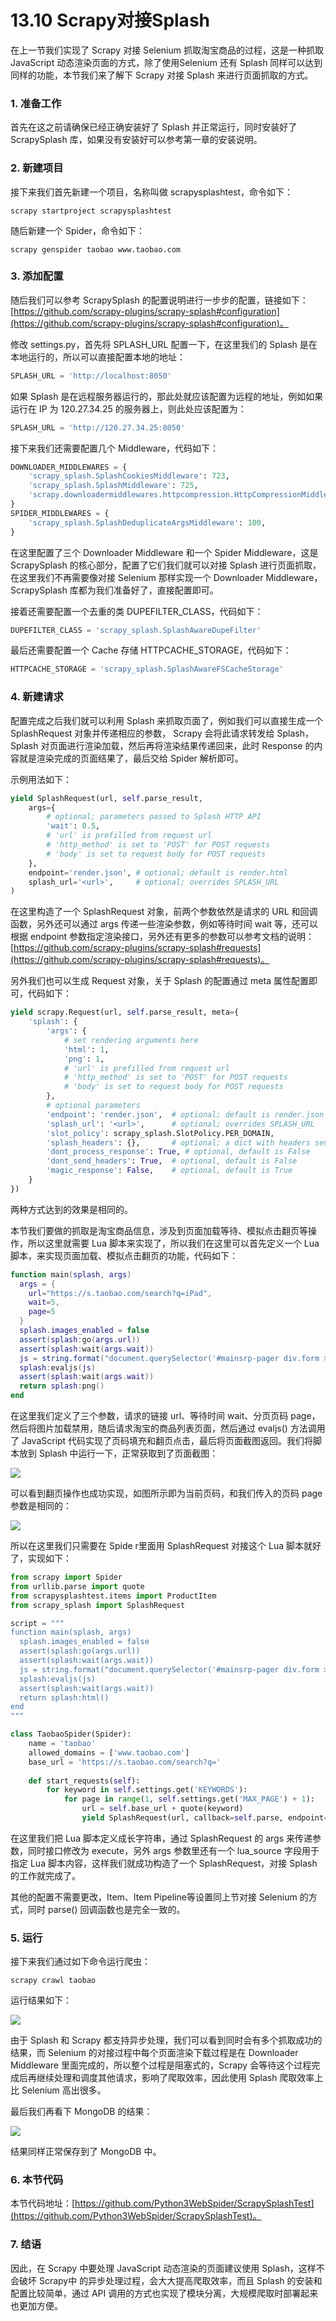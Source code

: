 # 13.10 Scrapy对接Splash

在上一节我们实现了 Scrapy 对接 Selenium 抓取淘宝商品的过程，这是一种抓取 JavaScript 动态渲染页面的方式，除了使用Selenium 还有 Splash 同样可以达到同样的功能，本节我们来了解下 Scrapy 对接 Splash 来进行页面抓取的方式。

### 1. 准备工作

首先在这之前请确保已经正确安装好了 Splash 并正常运行，同时安装好了 ScrapySplash 库，如果没有安装好可以参考第一章的安装说明。

### 2. 新建项目

接下来我们首先新建一个项目，名称叫做 scrapysplashtest，命令如下：

```
scrapy startproject scrapysplashtest
```

随后新建一个 Spider，命令如下：

```
scrapy genspider taobao www.taobao.com
```

### 3. 添加配置

随后我们可以参考 ScrapySplash 的配置说明进行一步步的配置，链接如下：[https://github.com/scrapy-plugins/scrapy-splash#configuration](https://github.com/scrapy-plugins/scrapy-splash#configuration)。

修改 settings.py，首先将 SPLASH_URL 配置一下，在这里我们的 Splash 是在本地运行的，所以可以直接配置本地的地址：

```python
SPLASH_URL = 'http://localhost:8050'
```

如果 Splash 是在远程服务器运行的，那此处就应该配置为远程的地址，例如如果运行在 IP 为 120.27.34.25 的服务器上，则此处应该配置为：

```python
SPLASH_URL = 'http://120.27.34.25:8050'
```

接下来我们还需要配置几个 Middleware，代码如下：

```python
DOWNLOADER_MIDDLEWARES = {
    'scrapy_splash.SplashCookiesMiddleware': 723,
    'scrapy_splash.SplashMiddleware': 725,
    'scrapy.downloadermiddlewares.httpcompression.HttpCompressionMiddleware': 810,
}
SPIDER_MIDDLEWARES = {
    'scrapy_splash.SplashDeduplicateArgsMiddleware': 100,
}
```

在这里配置了三个 Downloader Middleware 和一个 Spider Middleware，这是 ScrapySplash 的核心部分，配置了它们我们就可以对接 Splash 进行页面抓取，在这里我们不再需要像对接 Selenium 那样实现一个 Downloader Middleware， ScrapySplash 库都为我们准备好了，直接配置即可。

接着还需要配置一个去重的类 DUPEFILTER_CLASS，代码如下：

```python
DUPEFILTER_CLASS = 'scrapy_splash.SplashAwareDupeFilter'
```

最后还需要配置一个 Cache 存储 HTTPCACHE_STORAGE，代码如下：

```python
HTTPCACHE_STORAGE = 'scrapy_splash.SplashAwareFSCacheStorage'
```

### 4. 新建请求

配置完成之后我们就可以利用 Splash 来抓取页面了，例如我们可以直接生成一个 SplashRequest 对象并传递相应的参数， Scrapy 会将此请求转发给 Splash，Splash 对页面进行渲染加载，然后再将渲染结果传递回来，此时 Response 的内容就是渲染完成的页面结果了，最后交给 Spider 解析即可。

示例用法如下：

```python
yield SplashRequest(url, self.parse_result,
    args={
        # optional; parameters passed to Splash HTTP API
        'wait': 0.5,
        # 'url' is prefilled from request url
        # 'http_method' is set to 'POST' for POST requests
        # 'body' is set to request body for POST requests
    },
    endpoint='render.json', # optional; default is render.html
    splash_url='<url>',     # optional; overrides SPLASH_URL
)
```

在这里构造了一个 SplashRequest 对象，前两个参数依然是请求的 URL 和回调函数，另外还可以通过 args 传递一些渲染参数，例如等待时间 wait 等，还可以根据 endpoint 参数指定渲染接口，另外还有更多的参数可以参考文档的说明：[https://github.com/scrapy-plugins/scrapy-splash#requests](https://github.com/scrapy-plugins/scrapy-splash#requests)。

另外我们也可以生成 Request 对象，关于 Splash 的配置通过 meta 属性配置即可，代码如下：

```python
yield scrapy.Request(url, self.parse_result, meta={
    'splash': {
        'args': {
            # set rendering arguments here
            'html': 1,
            'png': 1,
            # 'url' is prefilled from request url
            # 'http_method' is set to 'POST' for POST requests
            # 'body' is set to request body for POST requests
        },
        # optional parameters
        'endpoint': 'render.json',  # optional; default is render.json
        'splash_url': '<url>',      # optional; overrides SPLASH_URL
        'slot_policy': scrapy_splash.SlotPolicy.PER_DOMAIN,
        'splash_headers': {},       # optional; a dict with headers sent to Splash
        'dont_process_response': True, # optional, default is False
        'dont_send_headers': True,  # optional, default is False
        'magic_response': False,    # optional, default is True
    }
})
```

两种方式达到的效果是相同的。

本节我们要做的抓取是淘宝商品信息，涉及到页面加载等待、模拟点击翻页等操作，所以这里就需要 Lua 脚本来实现了，所以我们在这里可以首先定义一个 Lua 脚本，来实现页面加载、模拟点击翻页的功能，代码如下：

```lua
function main(splash, args)
  args = {
    url="https://s.taobao.com/search?q=iPad",
    wait=5,
    page=5
  }
  splash.images_enabled = false
  assert(splash:go(args.url))
  assert(splash:wait(args.wait))
  js = string.format("document.querySelector('#mainsrp-pager div.form > input').value=%d;document.querySelector('#mainsrp-pager div.form > span.btn.J_Submit').click()", args.page)
  splash:evaljs(js)
  assert(splash:wait(args.wait))
  return splash:png()
end
```

在这里我们定义了三个参数，请求的链接 url、等待时间 wait、分页页码 page，然后将图片加载禁用，随后请求淘宝的商品列表页面，然后通过 evaljs() 方法调用了 JavaScript 代码实现了页码填充和翻页点击，最后将页面截图返回。我们将脚本放到 Splash 中运行一下，正常获取到了页面截图：

![](./assets/2017-08-06-16-06-38.jpg)

可以看到翻页操作也成功实现，如图所示即为当前页码，和我们传入的页码 page 参数是相同的：

![](./assets/2017-08-06-16-11-27.jpg)

所以在这里我们只需要在 Spide r里面用 SplashRequest 对接这个 Lua 脚本就好了，实现如下：

```python
from scrapy import Spider
from urllib.parse import quote
from scrapysplashtest.items import ProductItem
from scrapy_splash import SplashRequest

script = """
function main(splash, args)
  splash.images_enabled = false
  assert(splash:go(args.url))
  assert(splash:wait(args.wait))
  js = string.format("document.querySelector('#mainsrp-pager div.form > input').value=%d;document.querySelector('#mainsrp-pager div.form > span.btn.J_Submit').click()", args.page)
  splash:evaljs(js)
  assert(splash:wait(args.wait))
  return splash:html()
end
"""

class TaobaoSpider(Spider):
    name = 'taobao'
    allowed_domains = ['www.taobao.com']
    base_url = 'https://s.taobao.com/search?q='
    
    def start_requests(self):
        for keyword in self.settings.get('KEYWORDS'):
            for page in range(1, self.settings.get('MAX_PAGE') + 1):
                url = self.base_url + quote(keyword)
                yield SplashRequest(url, callback=self.parse, endpoint='execute', args={'lua_source': script, 'page': page, 'wait': 7})
```

在这里我们把 Lua 脚本定义成长字符串，通过 SplashRequest 的 args 来传递参数，同时接口修改为 execute，另外 args 参数里还有一个 lua_source 字段用于指定 Lua 脚本内容，这样我们就成功构造了一个 SplashRequest，对接 Splash 的工作就完成了。

其他的配置不需要更改，Item、Item Pipeline等设置同上节对接 Selenium 的方式，同时 parse() 回调函数也是完全一致的。

### 5. 运行

接下来我们通过如下命令运行爬虫：

```
scrapy crawl taobao
```

运行结果如下：

![](./assets/2017-08-06-17-28-27.jpg)

由于 Splash 和 Scrapy 都支持异步处理，我们可以看到同时会有多个抓取成功的结果，而 Selenium 的对接过程中每个页面渲染下载过程是在 Downloader Middleware 里面完成的，所以整个过程是阻塞式的，Scrapy 会等待这个过程完成后再继续处理和调度其他请求，影响了爬取效率，因此使用 Splash 爬取效率上比 Selenium 高出很多。

最后我们再看下 MongoDB 的结果：

![](./assets/2017-08-06-17-39-38.jpg)

结果同样正常保存到了 MongoDB 中。

### 6. 本节代码

本节代码地址：[https://github.com/Python3WebSpider/ScrapySplashTest](https://github.com/Python3WebSpider/ScrapySplashTest)。

### 7. 结语

因此，在 Scrapy 中要处理 JavaScript 动态渲染的页面建议使用 Splash，这样不会破坏 Scrapy中 的异步处理过程，会大大提高爬取效率，而且 Splash 的安装和配置比较简单，通过 API 调用的方式也实现了模块分离，大规模爬取时部署起来也更加方便。
